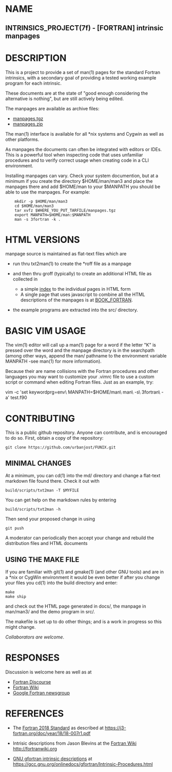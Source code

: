 # NAME

   ## INTRINSICS_PROJECT(7f) - [FORTRAN] intrinsic manpages

# DESCRIPTION

This is a project to provide a set of man(1) pages for the standard
Fortran intrinsics, with a secondary goal of providing a tested working
example program for each intrinsic.

These documents are at the state of "good enough considering the
alternative is nothing", but are still actively being edited.

The manpages are available as archive files:
   - [manpages.tgz](https://github.com/urbanjost/fortran-intrinsic-manpages/blob/master/ship/manpages.zip)
   - [manpages.zip](https://github.com/urbanjost/fortran-intrinsic-manpages/blob/master/ship/manpages.tgz)

The man(1) interface is available for all *nix systems and Cygwin as
well as other platforms.

As manpages the documents can often be integrated with editors or
IDEs. This is a powerful tool when inspecting code that uses unfamiliar
procedures and to verify correct usage when creating code in a CLI
environment.

Installing manpages can vary. Check your system documention, but at a
minimum if you create the directory $HOME/man/man3 and place the manpages
there and add $HOME/man to your $MANPATH you should be able to use the
manpages. For example:

        mkdir -p $HOME/man/man3
        cd $HOME/man/man3
        tar xvfz $WHERE_YOU_PUT_TARFILE/manpages.tgz
        export MANPATH=$HOME/man:$MANPATH
        man -s 3fortran -k .

# HTML VERSIONS

manpage source is maintained as flat-text files which are

* run thru txt2man(1) to create the *roff file as a manpage
* and then thru groff (typically) to create an additional HTML file as collected in
   - a simple [index](https://urbanjost.github.io/fortran-intrinsic-manpages/) to
     the individual pages in HTML form
   - A single page that uses javascript to combine all the HTML
     descriptions of the manpages is at 
     [BOOK_FORTRAN](https://urbanjost.github.io/fortran-intrinsic-manpages/BOOK_FORTRAN.html).

* the example programs are extracted into the src/ directory.

# BASIC VIM USAGE

The vim(1) editor will call up a man(1) page for a word
if the letter "K" is pressed over the word and the manpage directory
is in the searchpath (among other ways, append the man/ pathname to
the environment variable MANPATH -see man(1) for more information).

Because their are name collisions with the Fortran procedures and
other languages you may want to customize your .vimrc file to use
a custom script or command when editing Fortran files. Just as 
an example, try:

   vim -c 'set keywordprg=env\ MANPATH=$HOME/man\ man\ -s\ 3fortran\ -a' test.f90

# CONTRIBUTING

This is a public github repository. Anyone can contribute, and is encouraged to
do so. First, obtain a copy of the repository:

    git clone https://github.com/urbanjost/FUNIX.git

## MINIMAL CHANGES

At a minimum, you can cd(1) into the md/ directory and change a flat-text
markdown file found there. Check it out with

    build/scripts/txt2man -T $MYFILE

You can get help on the markdown rules by entering

    build/scripts/txt2man -h

Then send your proposed change in using

    git push

A moderator can periodically then accept your change and rebuild
the distribution files and HTML documents

## USING THE MAKE FILE

If you are familiar with git(1) and gmake(1) (and other GNU tools) and 
are in a *nix or CygWin environment it 
would be even better if after you change your files you cd(1) into the
build directory and enter:

    make
    make ship

and check out the HTML page generated in docs/, the manpage in man/man3/
and the demo program in src/.

The makefile is set up to do other things; and is a work in progress so
this might change.

_Collaborators are welcome_.

# RESPONSES

Discussion is welcome here as well as at
 - [Fortran Discourse](https://fortran-lang.discourse.group/t/fortran-intrinsic-manpages/160/)
 - [Fortran Wiki](http://fortranwiki.org)
 - [Google Fortran newsgroup](https://groups.google.com/forum/#!forum/comp.lang.fortran)

# REFERENCES
 - The [Fortran 2018 Standard](https://j3-fortran.org/doc/year/18/18-007r1.pdf)
   as described at https://j3-fortran.org/doc/year/18/18-007r1.pdf

 - Intrisic descriptions from Jason Blevins at the
   [Fortran Wiki](http://fortranwiki.org) http://fortranwiki.org

 - [GNU gfortran intrinsic descriptions](https://gcc.gnu.org/onlinedocs/gfortran/Intrinsic-Procedures.html)
   at https://gcc.gnu.org/onlinedocs/gfortran/Intrinsic-Procedures.html

